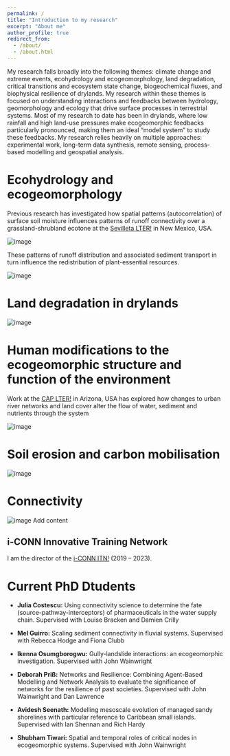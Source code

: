 ```yaml
---
permalink: /
title: "Introduction to my research"
excerpt: "About me"
author_profile: true
redirect_from: 
  - /about/
  - /about.html
---
```


My research falls broadly into the following themes: climate change and extreme events, ecohydrology and ecogeomorphology, land degradation, critical transitions and ecosystem state change, biogeochemical fluxes, and biophysical resilience of drylands. My research within these themes is focused on understanding interactions and feedbacks between hydrology, geomorphology and ecology that drive surface processes in terrestrial systems. 
Most of my research to date has been in drylands, where low rainfall and high land-use pressures make ecogeomorphic feedbacks particularly pronounced, making them an ideal “model system” to study these feedbacks.
My research relies heavily on multiple approaches: experimental work, long-term data synthesis, remote sensing, process-based modelling and geospatial analysis. 



Ecohydrology and ecogeomorphology
======
Previous research has investigated how spatial patterns (autocorrelation) of surface soil moisture influences patterns of runoff connectivity over a grassland-shrubland ecotone at the [Sevilleta LTER!](https://sevlter.unm.edu/) in New Mexico, USA. 

![image](https://user-images.githubusercontent.com/72811259/111383706-7f167680-86a0-11eb-845a-a4aeb41a0850.png)

These patterns of runoff distribution and associated sediment transport in turn influence the redistribution of plant-essential resources.

![image](https://user-images.githubusercontent.com/72811259/111383720-876eb180-86a0-11eb-8b7d-469c9114bd3a.png)


Land degradation in drylands
======
![image](https://user-images.githubusercontent.com/72811259/111383659-6d34d380-86a0-11eb-81d1-247ea34e44f1.png)


Human modifications to the ecogeomorphic structure and function of the environment
======
Work at the [CAP LTER!](https://sustainability-innovation.asu.edu/caplter/) in Arizona, USA has explored how changes to urban river networks and land cover alter the flow of water, sediment and nutrients through the system

![image](https://user-images.githubusercontent.com/72811259/111384217-28f60300-86a1-11eb-82d1-cb85b5f696f8.png)


Soil erosion and carbon mobilisation
======
![image](https://user-images.githubusercontent.com/72811259/111383616-5f7f4e00-86a0-11eb-9c5f-8230743176f9.png)


Connectivity
======
![image](https://user-images.githubusercontent.com/72811259/111384485-78d4ca00-86a1-11eb-94d0-f21b6e496b5b.png)
Add content


i-CONN Innovative Training Network
------
I am the director of the [i-CONN ITN!](https://iconn.network) (2019 – 2023).

Current PhD Dtudents
======
* **Julia Costescu:** Using connectivity science to determine the fate (source-pathway-interceptors) of pharmaceuticals in the water supply chain.
Supervised with Louise Bracken and Damien Crilly

* **Mel Guirro:** Scaling sediment connectivity in fluvial systems. Supervised with Rebecca Hodge and Fiona Clubb

* **Ikenna Osumgborogwu:**  Gully-landslide interactions: an ecogeomorphic investigation. Supervised with John Wainwright

* **Deborah Priß:** Networks and Resilience: Combining Agent-Based Modelling and Network Analysis to evaluate the significance of networks for the resilience of past  societies. 
Supervised with John Wainwright and Dan Lawrence

* **Avidesh Seenath:** Modelling mesoscale evolution of managed sandy shorelines with particular reference to Caribbean small islands. Supervised with Ian Shennan and Rich Hardy

* **Shubham Tiwari:** Spatial and temporal roles of critical nodes in ecogeomorphic systems. Supervised with John Wainwright

